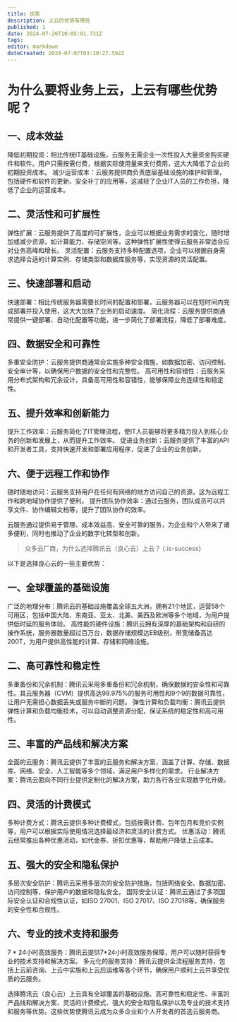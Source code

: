 ```yaml
---
title: 优势
description: 上云的优势有哪些
published: 1
date: 2024-07-26T10:05:01.731Z
tags: 
editor: markdown
dateCreated: 2024-07-07T03:10:27.592Z
---
```


# 为什么要将业务上云，上云有哪些优势呢？

## 一、成本效益
降低初期投资：相比传统IT基础设施，云服务无需企业一次性投入大量资金购买硬件和软件。用户只需按需付费，根据实际使用量来支付费用，这大大降低了企业的初期投资成本。
减少运营成本：云服务提供商负责底层基础设施的维护和管理，包括硬件和软件的更新、安全补丁的应用等，这减轻了企业IT人员的工作负担，降低了企业的运营成本。
## 二、灵活性和可扩展性
弹性扩展：云服务提供了高度的可扩展性，企业可以根据业务需求的变化，随时增加或减少资源，如计算能力、存储空间等。这种弹性扩展性使得云服务非常适合应对业务高峰和增长。
灵活配置：云服务支持多种配置选项，企业可以根据自身需求选择合适的计算实例、存储类型和数据库服务等，实现资源的灵活配置。
## 三、快速部署和启动
快速部署：相比传统服务器需要长时间的配置和部署，云服务器可以在短时间内完成部署并投入使用，这大大加快了业务的启动速度。
简化流程：云服务提供商通常提供一键部署、自动化配置等功能，进一步简化了部署流程，降低了部署难度。
## 四、数据安全和可靠性
多重安全防护：云服务提供商通常会实施多种安全措施，如数据加密、访问控制、安全审计等，以确保用户数据的安全性和完整性。
高可用性和容错性：云服务采用分布式架构和冗余设计，具备高可用性和容错性，能够保障业务连续性和稳定性。
## 五、提升效率和创新能力
提升工作效率：云服务简化了IT管理流程，使IT人员能够将更多精力投入到核心业务的创新和发展上，从而提升工作效率。
促进业务创新：云服务提供了丰富的API和开发者工具，支持快速开发和部署应用程序，促进了企业的业务创新。
## 六、便于远程工作和协作
随时随地访问：云服务支持用户在任何有网络的地方访问自己的资源，这为远程工作和跨地域协作提供了便利。
提升团队协作效率：通过云服务，团队成员可以共享文件、协作编辑文档等，提升了团队协作的效率。

云服务通过提供易于管理、成本效益高、安全可靠的服务，为企业和个人带来了诸多便利，同时也推动了企业的数字化转型和创新。
 
>    众多云厂商，为什么选择腾讯云（良心云）上云？
{.is-success}

以下是选择良心云的一些主要优势：
## 一、全球覆盖的基础设施
广泛的地理分布：腾讯云的基础设施覆盖全球五大洲，拥有21个地区，运营58个可用区，包括中国大陆、东南亚、亚太、北美、美西及欧洲等多个地域，为用户提供低时延的服务体验。
高性能的硬件设施：腾讯云拥有深厚的基础架构和自研的操作系统，服务器数量超过百万台，数据存储规模达EB级别，带宽储备高达200T，为用户提供高性能的计算、存储和网络设施。
## 二、高可靠性和稳定性
多重备份和冗余机制：腾讯云采用多重备份和冗余机制，确保数据的安全性和可靠性。其云服务器（CVM）提供高达99.975%的服务可用性和9个9的数据可靠性，让用户无需担心数据丢失或服务中断的问题。
弹性计算和负载均衡：腾讯云提供弹性计算和负载均衡技术，可以自动调整资源分配，保证系统的稳定性和高可用性。
## 三、丰富的产品线和解决方案
全面的云服务：腾讯云提供了丰富的云服务和解决方案，涵盖了计算、存储、数据库、网络、安全、人工智能等多个领域，满足用户多样化的需求。
行业解决方案：腾讯云面向不同行业提供定制化的解决方案，助力各行各业实现数字化升级。
## 四、灵活的计费模式
多种计费方式：腾讯云提供多种计费模式，包括按需计费、包年包月和竞价实例等，用户可以根据实际使用情况选择最经济和灵活的计费方式。
优惠活动：腾讯云经常推出各种优惠活动，如代金券、折扣优惠等，帮助用户降低上云成本。
## 五、强大的安全和隐私保护
多层次安全防护：腾讯云采用多层次的安全防护措施，包括网络安全、数据加密、访问控制等，保护用户的数据和隐私安全。
国际安全认证：腾讯云通过了多项国际安全认证和合规性认证，如ISO 27001、ISO 27017、ISO 27018等，确保服务的安全性和合规性。
## 六、专业的技术支持和服务
7 * 24小时高效服务：腾讯云提供7*24小时高效服务保障，用户可以随时获得专业的技术支持和解决方案。
多元化的服务支持：腾讯云提供全流程服务支持，包括上云前咨询、上云中实施和上云后运维等各个环节，确保用户顺利上云并享受优质的云服务。

选择腾讯云（良心云）上云具有全球覆盖的基础设施、高可靠性和稳定性、丰富的产品线和解决方案、灵活的计费模式、强大的安全和隐私保护以及专业的技术支持和服务等优势。这些优势使腾讯云成为众多企业和个人开发者的首选云服务商。
